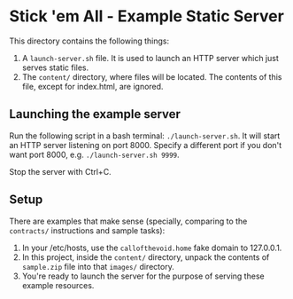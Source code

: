 # Stick 'em All - Example Static Server

This directory contains the following things:

1. A `launch-server.sh` file. It is used to launch an HTTP server which just serves static files.
2. The `content/` directory, where files will be located. The contents of this file, except for index.html, are ignored.

## Launching the example server

Run the following script in a bash terminal: `./launch-server.sh`. It will start an HTTP server listening on port 8000.
Specify a different port if you don't want port 8000, e.g. `./launch-server.sh 9999`.

Stop the server with Ctrl+C.

## Setup

There are examples that make sense (specially, comparing to the `contracts/` instructions and sample tasks):

1. In your /etc/hosts, use the `callofthevoid.home` fake domain to 127.0.0.1.
2. In this project, inside the `content/` directory, unpack the contents of `sample.zip` 
   file into that `images/` directory.
3. You're ready to launch the server for the purpose of serving these example resources.